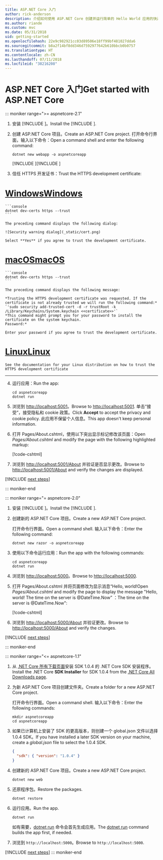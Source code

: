 ```yaml
---
title: ASP.NET Core 入门
author: rick-anderson
description: 介绍如何使用 ASP.NET Core 创建并运行简单的 Hello World 应用的快速教程。
ms.author: riande
ms.custom: mvc
ms.date: 05/31/2018
uid: getting-started
ms.openlocfilehash: 22e9c982921cc03d89506e18ff99bf481027dda6
ms.sourcegitcommit: b8a2f14bf8dd346d7592977642b610bbcb0b0757
ms.translationtype: HT
ms.contentlocale: zh-CN
ms.lasthandoff: 07/11/2018
ms.locfileid: "38216208"
---
```

# <a name="get-started-with-aspnet-core"></a><span data-ttu-id="11141-103">ASP.NET Core 入门</span><span class="sxs-lookup"><span data-stu-id="11141-103">Get started with ASP.NET Core</span></span>

::: moniker range=">= aspnetcore-2.1"

1. <span data-ttu-id="11141-104">安装 [!INCLUDE [](~/includes/2.1-SDK.md)]。</span><span class="sxs-lookup"><span data-stu-id="11141-104">Install the [!INCLUDE [](~/includes/2.1-SDK.md)].</span></span>

2. <span data-ttu-id="11141-105">创建 ASP.NET Core 项目。</span><span class="sxs-lookup"><span data-stu-id="11141-105">Create an ASP.NET Core project.</span></span> <span data-ttu-id="11141-106">打开命令行界面，输入以下命令：</span><span class="sxs-lookup"><span data-stu-id="11141-106">Open a command shell and enter the following command:</span></span>

    ```console
    dotnet new webapp -o aspnetcoreapp
    ```

    <span data-ttu-id="11141-107">[!INCLUDE [](~/includes/webapp-alias-notice.md) [](~/includes/webapp-alias-notice.md)]</span><span class="sxs-lookup"><span data-stu-id="11141-107">[!INCLUDE [](~/includes/webapp-alias-notice.md) [](~/includes/webapp-alias-notice.md)]</span></span>

3. <span data-ttu-id="11141-108">信任 HTTPS 开发证书：</span><span class="sxs-lookup"><span data-stu-id="11141-108">Trust the HTTPS development certificate:</span></span>

# <a name="windowstabwindows"></a>[<span data-ttu-id="11141-109">Windows</span><span class="sxs-lookup"><span data-stu-id="11141-109">Windows</span></span>](#tab/windows)

    ```console
    dotnet dev-certs https --trust
    ```

    The preceding command displays the following dialog:

    ![Security warning dialog](_static/cert.png)

    Select **Yes** if you agree to trust the development certificate.

# <a name="macostabmacos"></a>[<span data-ttu-id="11141-110">macOS</span><span class="sxs-lookup"><span data-stu-id="11141-110">macOS</span></span>](#tab/macos)

    ```console
    dotnet dev-certs https --trust
    ```

    The preceding command displays the following message:

    *Trusting the HTTPS development certificate was requested. If the certificate is not already trusted we will run the following command:*
    `'sudo security add-trusted-cert -d -r trustRoot -k /Library/Keychains/System.keychain <<certificate>>'`
    *This command might prompt you for your password to install the certificate on the system keychain.
    Password:*

    Enter your password if you agree to trust the development certificate.

# <a name="linuxtablinux"></a>[<span data-ttu-id="11141-111">Linux</span><span class="sxs-lookup"><span data-stu-id="11141-111">Linux</span></span>](#tab/linux)

    See the documentation for your Linux distribution on how to trust the HTTPS development certificate
---

4. <span data-ttu-id="11141-112">运行应用：</span><span class="sxs-lookup"><span data-stu-id="11141-112">Run the app:</span></span>

    ```console
    cd aspnetcoreapp
    dotnet run
    ```

5. <span data-ttu-id="11141-113">浏览到 [http://localhost:5001](http://localhost:5001)。</span><span class="sxs-lookup"><span data-stu-id="11141-113">Browse to [http://localhost:5001](http://localhost:5001).</span></span>  <span data-ttu-id="11141-114">单击“接受”，接受隐私和 cookie 政策。</span><span class="sxs-lookup"><span data-stu-id="11141-114">Click **Accept** to accept the privacy and cookie policy.</span></span> <span data-ttu-id="11141-115">此应用不保留个人信息。</span><span class="sxs-lookup"><span data-stu-id="11141-115">This app doesn't keep personal information.</span></span>

6. <span data-ttu-id="11141-116">打开 Pages/About.cshtml，使用以下突出显示标记修改该页面：</span><span class="sxs-lookup"><span data-stu-id="11141-116">Open *Pages/About.cshtml* and modify the page with the following highlighted markup:</span></span>

    [!code-cshtml[](sample/getting-started/about.cshtml?highlight=9)]

7. <span data-ttu-id="11141-117">浏览到 [http://localhost:5001/About](http://localhost:5001/About) 并验证是否显示更改。</span><span class="sxs-lookup"><span data-stu-id="11141-117">Browse to [http://localhost:5001/About](http://localhost:5001/About) and verify the changes are displayed.</span></span>

[!INCLUDE [next steps](~/includes/getting-started/next-steps.md)]

::: moniker-end

::: moniker range="= aspnetcore-2.0"

1. <span data-ttu-id="11141-118">安装 [!INCLUDE [](~/includes/net-core-sdk-download-link.md)]。</span><span class="sxs-lookup"><span data-stu-id="11141-118">Install the [!INCLUDE [](~/includes/net-core-sdk-download-link.md)].</span></span>

2. <span data-ttu-id="11141-119">创建新的 ASP.NET Core 项目。</span><span class="sxs-lookup"><span data-stu-id="11141-119">Create a new ASP.NET Core project.</span></span>

   <span data-ttu-id="11141-120">打开命令行界面。</span><span class="sxs-lookup"><span data-stu-id="11141-120">Open a command shell.</span></span> <span data-ttu-id="11141-121">输入以下命令：</span><span class="sxs-lookup"><span data-stu-id="11141-121">Enter the following command:</span></span>

    ```console
    dotnet new razor -o aspnetcoreapp
    ```

3. <span data-ttu-id="11141-122">使用以下命令运行应用：</span><span class="sxs-lookup"><span data-stu-id="11141-122">Run the app with the following commands:</span></span>

    ```console
    cd aspnetcoreapp
    dotnet run
    ```

4. <span data-ttu-id="11141-123">浏览到 [http://localhost:5000](http://localhost:5000)。</span><span class="sxs-lookup"><span data-stu-id="11141-123">Browse to [http://localhost:5000](http://localhost:5000).</span></span>

5. <span data-ttu-id="11141-124">打开 Pages/About.cshtml 并将页面修改为显示消息“Hello, world!</span><span class="sxs-lookup"><span data-stu-id="11141-124">Open *Pages/About.cshtml* and modify the page to display the message "Hello, world!</span></span> <span data-ttu-id="11141-125">The time on the server is @DateTime.Now” ：</span><span class="sxs-lookup"><span data-stu-id="11141-125">The time on the server is @DateTime.Now":</span></span>

    [!code-cshtml[](sample/getting-started/about.cshtml?highlight=9&range=1-9)]

6. <span data-ttu-id="11141-126">浏览到 [http://localhost:5000/About](http://localhost:5000/About) 并验证更改。</span><span class="sxs-lookup"><span data-stu-id="11141-126">Browse to [http://localhost:5000/About](http://localhost:5000/About) and verify the changes.</span></span>

[!INCLUDE [next steps](~/includes/getting-started/next-steps.md)]

::: moniker-end

::: moniker range="<= aspnetcore-1.1"

1. <span data-ttu-id="11141-127">从 [.NET Core 所有下载页面](https://www.microsoft.com/net/download/all)安装 SDK 1.0.4 的 .NET Core SDK 安装程序。</span><span class="sxs-lookup"><span data-stu-id="11141-127">Install the .NET Core **SDK Installer** for SDK 1.0.4 from the [.NET Core All Downloads page](https://www.microsoft.com/net/download/all).</span></span>

2. <span data-ttu-id="11141-128">为新 ASP.NET Core 项目创建文件夹。</span><span class="sxs-lookup"><span data-stu-id="11141-128">Create a folder for a new ASP.NET Core project.</span></span>

   <span data-ttu-id="11141-129">打开命令行界面。</span><span class="sxs-lookup"><span data-stu-id="11141-129">Open a command shell.</span></span> <span data-ttu-id="11141-130">输入以下命令：</span><span class="sxs-lookup"><span data-stu-id="11141-130">Enter the following commands:</span></span>

   ```console
   mkdir aspnetcoreapp
   cd aspnetcoreapp
   ```

3. <span data-ttu-id="11141-131">如果已计算机上安装了 SDK 的更高版本，则创建一个 global.json 文件以选择 1.0.4 SDK。</span><span class="sxs-lookup"><span data-stu-id="11141-131">If you have installed a later SDK version on your machine, create a *global.json* file to select the 1.0.4 SDK.</span></span>

   ```json
   {
     "sdk": { "version": "1.0.4" }
   }
   ```

4. <span data-ttu-id="11141-132">创建新的 ASP.NET Core 项目。</span><span class="sxs-lookup"><span data-stu-id="11141-132">Create a new ASP.NET Core project.</span></span>

   ```console
   dotnet new web
   ```

5. <span data-ttu-id="11141-133">还原程序包。</span><span class="sxs-lookup"><span data-stu-id="11141-133">Restore the packages.</span></span>

    ```console
    dotnet restore
    ```

6. <span data-ttu-id="11141-134">运行应用。</span><span class="sxs-lookup"><span data-stu-id="11141-134">Run the app.</span></span>

   ```console
   dotnet run
   ```

   <span data-ttu-id="11141-135">如有需要，[dotnet run](/dotnet/core/tools/dotnet-run) 命令会首先生成应用。</span><span class="sxs-lookup"><span data-stu-id="11141-135">The [dotnet run](/dotnet/core/tools/dotnet-run) command builds the app first, if needed.</span></span>

7. <span data-ttu-id="11141-136">浏览到 `http://localhost:5000`。</span><span class="sxs-lookup"><span data-stu-id="11141-136">Browse to `http://localhost:5000`.</span></span>

[!INCLUDE [next steps](~/includes/getting-started/next-steps.md)]
::: moniker-end
